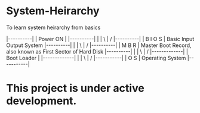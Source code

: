 # System-Heirarchy
To learn system heirarchy from basics

  |----------|
  | Power ON |
  |----------|
        |
        |
      \ | /
  |----------|
  |  B I O S | Basic Input Output System
  |----------|
        |
        |
      \ | /
  |----------|
  |  M B R   | Master Boot Record, also known as First Sector of Hard Disk
  |----------|
        |
        |
      \ | /
  |-------------|
  | Boot Loader |
  |-------------|
        |
        |
      \ | /
  |-----------|
  |   O  S    | Operating System
  |-----------|

# This project is under active development. 
